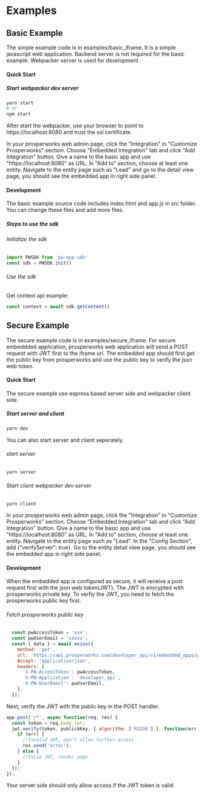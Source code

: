 # Examples
## Basic Example
The simple example code is in examples/basic_iframe. It is a simple javascript web application.
Backend server is not required for the basic example. Webpacker server is used for
development.
#### Quick Start
##### Start webpacker dev server
```bash
yarn start
# or
npm start
```
After start the webpacker, use your browser to point to https://localhost:8080 and trust the
ssl certificate.

In your prosperworks web admin page, click the "Integration" in "Customize Prosperworks"
section. Choose "Embedded Integration" tab and click "Add Integration" button. Give a name
to the basic app and use "https://localhost:8080" as URL. In "Add to" section, choose
at least one entity. Navigate to the entity page such as "Lead" and go to the detail view
page, you should see the embedded app in right side panel.

#### Development
The basic example source code includes index.html and app.js in src folder. You can change
these files and add more files.

##### Steps to use the sdk
###### Initialize the sdk
```javascript
import PWSDK from 'pw-app-sdk'
const sdk = PWSDK.init()
```

###### Use the sdk
Get context api example:
```javascript
const context = await sdk.getContext()
```

## Secure Example
The secure example code is in examples/secure_iframe. For secure embeddded application,
prosperworks web application will send a POST request with JWT first to the iframe url. The
embedded app should first get the public key from prosperworks and use the public key
to verify the json web token.

#### Quick Start
The secure example use express based server side and webpacker client side.
##### Start server and client
```bash
yarn dev
```
You can also start server and client seperately.
###### start server
```bash
yarn server
```
###### Start client webpacker dev server
```bas
yarn client
```

In your prosperworks web admin page, click the "Integration" in "Customize Prosperworks"
section. Choose "Embedded Integration" tab and click "Add Integration" button. Give a name
to the basic app and use "https://localhost:8080" as URL. In "Add to" section, choose
at least one entity. Navigate to the entity page such as "Lead". In the
"Config Section", add {"verifyServer": true}.
Go to the entity detail view page, you should see the embedded app in right side panel.

#### Development
When the embedded app is configured as secure, it will receive a post request first with the
json web token(JWT). The JWT is encrypted with prosperworks private key. To verfiy the JWT,
you need to fetch the prosperworks public key first.
###### Fetch prosperworks public key
```javascript
  const pwAccessToken = 'xxx';
  const pwUserEmail = 'xxxxx';
  const { data } = await axios({
    method: 'get',
    url: 'https://api.prosperworks.com/developer_api/v1/embedded_apps/public_key',
    Accept: 'application/json',
    headers: {
      'X-PW-AccessToken': pwAccessToken,
      'X-PW-Application': 'developer_api',
      'X-PW-UserEmail': pwUserEmail,
    },
  });
```
Next, verify the JWT with the public key in the POST handler.
```javascript
app.post('/*', async function(req, res) {
  const token = req.body.jwt;
  jwt.verify(token, publickKey, { algorithm: ['RS256'] }, function(err, payload) {
    if (err) {
      //Invalid JWT, don't allow further access
      res.send('error');
    } else {
      //Valid JWT, render page
    }
  });
});

```
Your server side should only allow access if the JWT token is valid.
